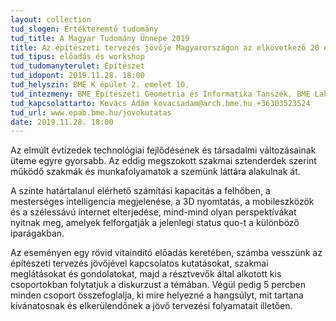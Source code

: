 ```yaml
---
layout: collection
tud_slogen: Értékteremtő tudomány
tud_title: A Magyar Tudomány Ünnepe 2019
title: Az építészeti tervezés jövője Magyarországon az elkövetkező 20 évben
tud_tipus: előadás és workshop
tud_tudomanyterulet: Építészet
tud_idopont: 2019.11.28. 18:00
tud_helyszin: BME K épület 2. emelet 10. 
tud_intezmeny: BME Építészeti Geometria és Informatika Tanszék, BME Lakoépülettervezési Tanszék
tud_kapcsolattarto: Kovács Ádám kovacsadam@arch.bme.hu +36303523524
tud_url: www.epab.bme.hu/jovokutatas
date: 2019.11.28. 18:00
---
```

Az elmúlt évtizedek technológiai fejlődésének és társadalmi változásainak üteme egyre gyorsabb. Az eddig megszokott szakmai sztenderdek szerint működő szakmák és munkafolyamatok a szemünk láttára alakulnak át. 

A szinte határtalanul elérhető számítási kapacitás a felhőben, a mesterséges intelligencia megjelenése, a 3D nyomtatás, a mobileszközök és a szélessávú internet elterjedése, mind-mind olyan perspektívákat nyitnak meg, amelyek felforgatják a jelenlegi status quo-t a különböző iparágakban.

Az eseményen egy rövid vitaindító előadás keretében, számba vesszünk az építészeti tervezés jövőjével kapcsolatos kutatásokat, szakmai meglátásokat és gondolatokat, majd a résztvevők által alkotott kis csoportokban folytatjuk a diskurzust a témában. Végül pedig 5 percben minden csoport összefoglalja, ki mire helyezné a hangsúlyt, mit tartana kívánatosnak és elkerülendőnek a jövő tervezési folyamatait illetően.

